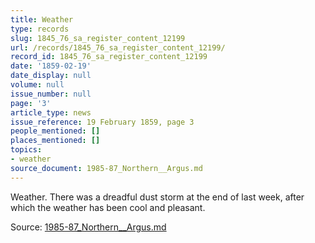 ```yaml
---
title: Weather
type: records
slug: 1845_76_sa_register_content_12199
url: /records/1845_76_sa_register_content_12199/
record_id: 1845_76_sa_register_content_12199
date: '1859-02-19'
date_display: null
volume: null
issue_number: null
page: '3'
article_type: news
issue_reference: 19 February 1859, page 3
people_mentioned: []
places_mentioned: []
topics:
- weather
source_document: 1985-87_Northern__Argus.md
---
```


Weather.  There was a dreadful dust storm at the end of last week, after which the weather has been cool and pleasant.

Source: [1985-87_Northern__Argus.md](/downloads/markdown/1985-87_Northern__Argus.md)
